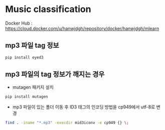 # Music classification

Docker Hub : https://cloud.docker.com/u/hanwjdgh/repository/docker/hanwjdgh/mlearn

## mp3 파일 tag 정보

```bash
pip install eyed3
```


## mp3 파일의 tag 정보가 깨지는 경우

- mutagen 패키지 설치

```bash
pip install mutagen
```

- mp3 파일이 있는 폴더 이동 후 ID3 태그의 인코딩 방법을 cp949에서 utf-8로 변경

```bash
find . -iname "*.mp3" -execdir mid3iconv -e cp949 {} \;
```